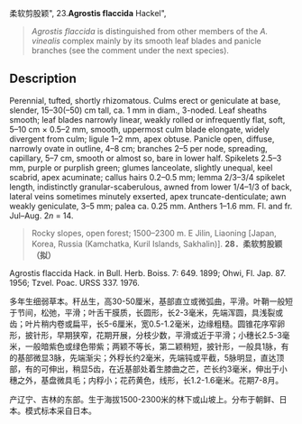 柔软剪股颖",
23.**Agrostis flaccida** Hackel",

> *Agrostis flaccida* is distinguished from other members of the *A. vinealis* complex mainly by its smooth leaf blades and panicle branches (see the comment under the next species).

## Description
Perennial, tufted, shortly rhizomatous. Culms erect or geniculate at base, slender, 15–30(–50) cm tall, ca. 1 mm in diam., 3-noded. Leaf sheaths smooth; leaf blades narrowly linear, weakly rolled or infrequently flat, soft, 5–10 cm × 0.5–2 mm, smooth, uppermost culm blade elongate, widely divergent from culm; ligule 1–2 mm, apex obtuse. Panicle open, diffuse, narrowly ovate in outline, 4–8 cm; branches 2–5 per node, spreading, capillary, 5–7 cm, smooth or almost so, bare in lower half. Spikelets 2.5–3 mm, purple or purplish green; glumes lanceolate, slightly unequal, keel scabrid, apex acuminate; callus hairs 0.2–0.5 mm; lemma 2/3–3/4 spikelet length, indistinctly granular-scaberulous, awned from lower 1/4–1/3 of back, lateral veins sometimes minutely exserted, apex truncate-denticulate; awn weakly geniculate, 3–5 mm; palea ca. 0.25 mm. Anthers 1–1.6 mm. Fl. and fr. Jul–Aug. 2*n* = 14.

> Rocky slopes, open forest; 1500–2300 m. E Jilin, Liaoning [Japan, Korea, Russia (Kamchatka, Kuril Islands, Sakhalin)].
**28．柔软剪股颖（拟）**

Agrostis flaccida Hack. in Bull. Herb. Boiss. 7: 649. 1899; Ohwi, Fl. Jap. 87. 1956; Tzvel. Poac. URSS 337. 1976.

多年生细弱草本。秆丛生，高30-50厘米，基部直立或微弧曲，平滑。叶鞘一般短于节间，松弛，平滑；叶舌干膜质，长圆形，长2-3毫米，先端浑圆，具浅裂或齿；叶片稍内卷或扁平，长5-6厘米，宽0.5-1.2毫米，边缘粗糙。圆锥花序窄卵形，披针形，早期狭窄，花期开展，分枝少数，平滑或近于平滑；小穗长2.5-3毫米，一般暗紫色或绿色带紫；两颖不等长，第二颖稍短，披针形，一般具1脉，有的基部微显3脉，先端渐尖；外稃长约2毫米，先端钝或平截，5脉明显，直达顶部，有的可伸出，稍显5齿，在近基部处着生膝曲之芒，芒长约3毫米，伸出于小穗之外，基盘微具毛；内稃小；花药黄色，线形，长1.2-1.6毫米。花期7-8月。

产辽宁、吉林的东部。生于海拔1500-2300米的林下或山坡上。分布于朝鲜、日本。模式标本采自日本。
